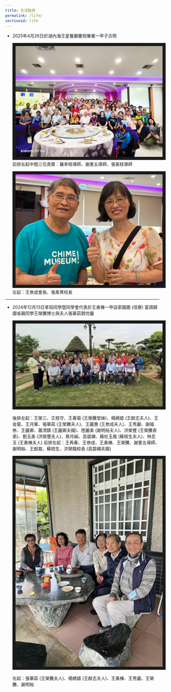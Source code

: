 ```yaml
---
title: 生活點滴
permalink: /life/
sectionid: life
---
```

- 2025年4月26日於湖內海王星餐廳慶祝畢業一甲子合照

  <img src="/img/life_2025年4月26日於湖內海王星餐廳慶祝畢業一甲子合照.jpg"
       width="500"
       alt="2025年4月26日於湖內海王星餐廳慶祝畢業一甲子合照" border="10" />
  前排左起中間三位貴賓：羅幸枝導師、謝憲五導師、張美枝導師

  <img src="/img/life_2025年4月26日王叁成會長張素菁校長.jpg"
       width="500"
       alt="2025年4月26日王叁成會長張素菁校長" border="10" />
  左起：王叁成會長、張素菁校長
  
---
- 2024年12月13日孝班同學暨同學會代表於王勇棟一甲自家園圃 (恬寮) 宴請歸國省親同學王榮騰博士與夫人張華茹賢伉儷

  <img src="/img/life_2024年12月13日於王勇棟一甲恬寮合照.jpg"
       width="500"
       alt="2024年12月13日於王勇棟一甲恬寮合照" border="10" />
  
  後排左起：王榮三、王枝守、王春菊 (王榮騰堂妹)、楊綉姬 (王猷志夫人)、王金菊、王月華、張華茹 (王榮騰夫人)、王麗惠 (王叁成夫人)、王秀麗、謝福叁、王麗卿、蕭清鎮 (王麗卿夫婿)、陸麗美 (謝明裕夫人)、洪榮豐 (王榮騰表弟)、劉玉美 (洪榮豐夫人)、蔡月絹、高碧禪、蘇杜玉鳳 (蘇枝生夫人)、林忍玉 (王勇棟夫人)
  前排左起：王再春、王叁成、王勇棟、王榮騰、謝憲五導師、謝明裕、王猷裁、蘇枝生、洪榮臨校長 (高碧禪夫婿)

  <img src="/img/life_2024年12月13日於王勇棟一甲恬寮餐敘後合照.jpg"
       width="500"
       alt="2024年12月13日於王勇棟一甲恬寮餐敘後合照" border="10" />
  
  左起：張華茹 (王榮騰夫人)、楊綉姬 (王猷志夫人)、王勇棟、王秀麗、王榮騰、謝明裕


